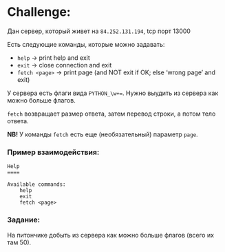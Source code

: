 # Challenge:

Дан сервер, который живет на `84.252.131.194`, tcp порт 13000

Есть следующие команды, которые можно задавать:
 * `help` -> print help and exit
 * `exit` -> close connection and exit
 * `fetch <page>` -> print page (and NOT exit if OK; else ‘wrong page’ and exit)

У сервера есть флаги вида `PYTHON_\w+=`.
Нужно выудить из сервера как можно больше флагов.

`fetch` возвращает размер ответа, затем перевод строки, а потом тело ответа.

**NB!** У команды `fetch` есть еще (необязательный) параметр `page`.

### Пример взаимодействия:
```$ echo help | nc 84.252.131.194 13000
Help
====

Available commands:
    help
    exit
    fetch <page>
```

### Задание:
На питончике добыть из сервера как можно больше флагов (всего их там 50).
